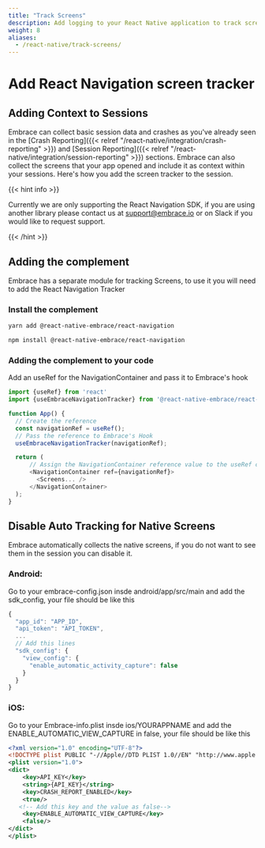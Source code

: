 ```yaml
---
title: "Track Screens"
description: Add logging to your React Native application to track screens using the Embrace SDK
weight: 8
aliases:
  - /react-native/track-screens/
---
```


# Add React Navigation screen tracker

## Adding Context to Sessions

Embrace can collect basic session data and crashes as you've already seen in the [Crash Reporting]({{< relref "/react-native/integration/crash-reporting" >}}) and [Session Reporting]({{< relref "/react-native/integration/session-reporting" >}}) sections.
Embrace can also collect the screens that your app opened and include it as context within your sessions.
Here's how you add the screen tracker to the session.

{{< hint info >}}

Currently we are only supporting the React Navigation SDK, if you are using another library please contact us at <support@embrace.io> or on Slack if you would like to request support.

{{< /hint >}}

## Adding the complement

Embrace has a separate module for tracking Screens, to use it you will need to add the React Navigation Tracker

### Install the complement

```sh
yarn add @react-native-embrace/react-navigation
```

```sh
npm install @react-native-embrace/react-navigation
```

### Adding the complement to your code

Add an useRef for the NavigationContainer and pass it to Embrace's hook

```javascript
import {useRef} from 'react'
import {useEmbraceNavigationTracker} from '@react-native-embrace/react-navigation';

function App() {
  // Create the reference
  const navigationRef = useRef();
  // Pass the reference to Embrace's Hook
  useEmbraceNavigationTracker(navigationRef);

  return (
      // Assign the NavigationContainer reference value to the useRef created
      <NavigationContainer ref={navigationRef}>
        <Screens... />
      </NavigationContainer>
  );
}
```

## Disable Auto Tracking for Native Screens

Embrace automatically collects the native screens, if you do not want to see them in the session you can disable it.

### Android:
Go to your embrace-config.json insde android/app/src/main and add the sdk_config, your file should be like this

```javascript
{
  "app_id": "APP_ID",
  "api_token": "API_TOKEN",
  ...
  // Add this lines
  "sdk_config": {
    "view_config": {
      "enable_automatic_activity_capture": false
    }
  }
}
```

### iOS:
Go to your Embrace-info.plist insde ios/YOURAPPNAME and add the ENABLE_AUTOMATIC_VIEW_CAPTURE in false, your file should be like this

```xml
<?xml version="1.0" encoding="UTF-8"?>
<!DOCTYPE plist PUBLIC "-//Apple//DTD PLIST 1.0//EN" "http://www.apple.com/DTDs/PropertyList-1.0.dtd">
<plist version="1.0">
<dict>
	<key>API_KEY</key>
	<string>{API_KEY}</string>
	<key>CRASH_REPORT_ENABLED</key>
	<true/>
   <!-- Add this key and the value as false-->
	<key>ENABLE_AUTOMATIC_VIEW_CAPTURE</key>
	<false/>
</dict>
</plist>

```